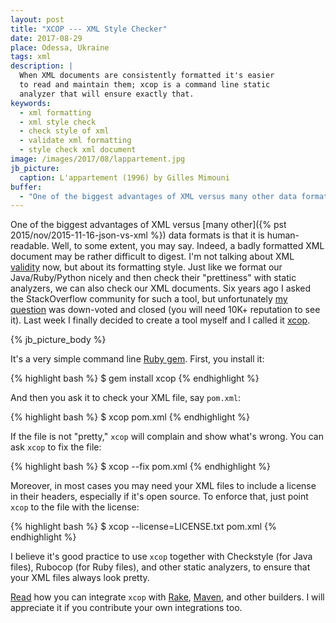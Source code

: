 ```yaml
---
layout: post
title: "XCOP --- XML Style Checker"
date: 2017-08-29
place: Odessa, Ukraine
tags: xml
description: |
  When XML documents are consistently formatted it's easier
  to read and maintain them; xcop is a command line static
  analyzer that will ensure exactly that.
keywords:
  - xml formatting
  - xml style check
  - check style of xml
  - validate xml formatting
  - style check xml document
image: /images/2017/08/lappartement.jpg
jb_picture:
  caption: L'appartement (1996) by Gilles Mimouni
buffer:
  - "One of the biggest advantages of XML versus many other data formats is that it is human-readable"
---
```


One of the biggest advantages of XML versus
[many other]({% pst 2015/nov/2015-11-16-json-vs-xml %}) data formats is that
it is human-readable. Well, to some extent, you may say. Indeed, a badly
formatted XML document may be rather difficult to digest. I'm not talking about
XML [validity](https://en.wikipedia.org/wiki/Well-formed_document)
now, but about its formatting style. Just like we format our
Java/Ruby/Python nicely and then check their "prettiness" with static analyzers,
we can also check our XML documents. Six years ago I asked the StackOverflow community
for such a tool, but unfortunately
[my question](https://stackoverflow.com/questions/6091873/)
was down-voted and closed
(you will need 10K+ reputation to see it).
Last week I finally decided to create a tool myself and I called it
[xcop](https://github.com/yegor256/xcop).

<!--more-->

{% jb_picture_body %}

It's a very simple command line
[Ruby gem](https://rubygems.org/gems/xcop).
First, you install it:

{% highlight bash %}
$ gem install xcop
{% endhighlight %}

And then you ask it to check your XML file, say `pom.xml`:

{% highlight bash %}
$ xcop pom.xml
{% endhighlight %}

If the file is not "pretty," `xcop` will complain and
show what's wrong. You can ask `xcop` to fix the file:

{% highlight bash %}
$ xcop --fix pom.xml
{% endhighlight %}

Moreover, in most cases you may need your XML files to include a license
in their headers, especially if it's open source. To enforce that, just
point `xcop` to the file with the license:

{% highlight bash %}
$ xcop --license=LICENSE.txt pom.xml
{% endhighlight %}

I believe it's good practice to use `xcop` together with
Checkstyle (for Java files), Rubocop (for Ruby files), and other static
analyzers, to ensure that your XML files always look pretty.

[Read](https://github.com/yegor256/xcop) how you can integrate `xcop` with
[Rake](https://github.com/ruby/rake),
[Maven](https://maven.apache.org/), and other builders.
I will appreciate it if you contribute your own integrations too.

